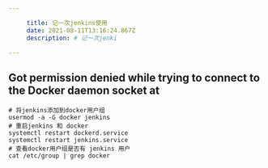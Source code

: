 ```yaml
---

     title: 记一次jenkins使用
     date: 2021-08-11T13:16:24.867Z
     description: # 记一次jenki

---
```


## Got permission denied while trying to connect to the Docker daemon socket at

```shell
# 将jenkins添加到docker用户组
usermod -a -G docker jenkins
# 重启jenkins 和 docker
systemctl restart dockerd.service
systemctl restart jenkins.service
# 查看docker用户组是否有 jenkins 用户
cat /etc/group | grep docker
```
